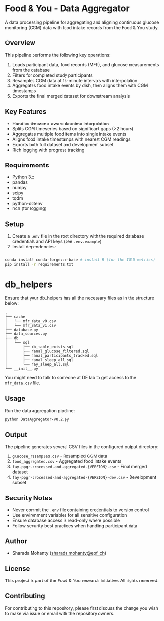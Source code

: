 # Food & You - Data Aggregator

A data processing pipeline for aggregating and aligning continuous glucose monitoring (CGM) data with food intake records from the Food & You study.

## Overview

This pipeline performs the following key operations:

1. Loads participant data, food records (MFR), and glucose measurements from the database
2. Filters for completed study participants  
3. Resamples CGM data at 15-minute intervals with interpolation
4. Aggregates food intake events by dish, then aligns them with CGM timestamps
5. Exports the final merged dataset for downstream analysis

## Key Features

- Handles timezone-aware datetime interpolation
- Splits CGM timeseries based on significant gaps (>2 hours)
- Aggregates multiple food items into single intake events  
- Aligns food intake timestamps with nearest CGM readings
- Exports both full dataset and development subset
- Rich logging with progress tracking

## Requirements

- Python 3.x
- pandas
- numpy 
- scipy
- tqdm
- python-dotenv
- rich (for logging)

## Setup

1. Create a `.env` file in the root directory with the required database credentials and API keys (see `.env.example`)
2. Install dependencies:
```bash

conda install conda-forge::r-base # install R (for the IGLU metrics)
pip install -r requirements.txt
```

# db_helpers

Ensure that your db_helpers has all the necessary files as in the structure below:
```
.
├── cache
│   └── mfr_data_v0.csv
│   └── mfr_data_v1.csv
├── database.py
├── data_sources.py
├── db
│   └── sql
│       ├── db_table_exists.sql
│       ├── fanal_glucose_filtered.sql
│       ├── fanal_participants_tracked.sql
│       ├── fanal_sleep_all.sql
│       └── fay_sleep_all.sql
└── __init__.py
```
You might need to talk to someone at DE lab to get access to the `mfr_data.csv` file.

## Usage

Run the data aggregation pipeline:

```bash
python DataAggregator-v0.2.py
```

## Output

The pipeline generates several CSV files in the configured output directory:

1. `glucose_resampled.csv` - Resampled CGM data
2. `food_aggregated.csv` - Aggregated food intake events  
3. `fay-ppgr-processed-and-aggregated-{VERSION}.csv` - Final merged dataset
4. `fay-ppgr-processed-and-aggregated-{VERSION}-dev.csv` - Development subset

## Security Notes

- Never commit the `.env` file containing credentials to version control
- Use environment variables for all sensitive configuration
- Ensure database access is read-only where possible
- Follow security best practices when handling participant data

## Author

* Sharada Mohanty (sharada.mohanty@epfl.ch)

## License

This project is part of the Food & You research initiative. All rights reserved.

## Contributing

For contributing to this repository, please first discuss the change you wish to make via issue or email with the repository owners.